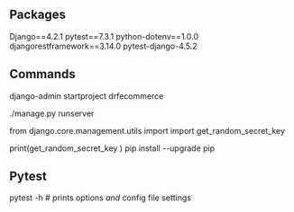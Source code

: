 ## Packages 

Django==4.2.1
pytest==7.3.1
python-dotenv==1.0.0
djangorestframework==3.14.0
pytest-django-4.5.2

## Commands

django-admin startproject drfecommerce

./manage.py runserver

from django.core.management.utils import import get_random_secret_key

print(get_random_secret_key )
pip install --upgrade pip

## Pytest 
 
pytest -h # prints options _and_ config file settings 